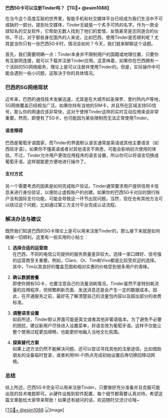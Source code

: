 **巴西5G卡可以注册Tinder吗？【TG💪+ @esim1088】**

在当今这个高度互联的世界里，智能手机和社交媒体平台已经成为我们生活中不可或缺的一部分。提到社交媒体，Tinder无疑是一个炙手可热的名字。作为一款全球知名的交友软件，它帮助无数人找到了他们的爱情、友情甚至是志同道合的伙伴。不过，对于那些身在国外的人来说，比如巴西，使用Tinder是否顺利呢？尤其是当你只有一张巴西5G卡时，情况会如何？今天，我们就来聊聊这个话题。

首先，我们需要明确一点：Tinder本身并不限制用户的国籍或地理位置，只要你有互联网连接，就可以下载并注册Tinder应用。这意味着，如果你在巴西拥有一个活跃的5G网络服务，理论上是可以注册并使用Tinder的。但是，实际操作中可能会遇到一些小问题，这取决于你的具体情况。

### **巴西的5G网络现状**

近年来，巴西的通信技术发展迅速，尤其是在大城市如圣保罗、里约热内卢等地，5G网络覆盖已经相当广泛。如果你持有当地的SIM卡，并且所在区域支持5G信号，那么你的网速应该非常快，这对于使用Tinder这样的实时互动应用来说非常重要。然而，即便有了5G卡，也可能因为某些限制而无法正常使用Tinder。

#### **语言障碍**
巴西是葡萄牙语国家，而Tinder的界面默认语言通常是英语或其他主要语言（如西班牙语）。如果你不懂英语或者对其他语言不熟悉，可能会影响初次使用的体验。不过，Tinder允许用户更改应用程序的语言设置，所以你可以将语言切换成葡萄牙语，这样就能更方便地进行操作了。

#### **支付方式**
另一个需要考虑的因素是如何完成账户验证。Tinder通常要求用户提供信用卡信息来进行身份验证，以便防止虚假账户的创建。如果你的巴西5G卡对应的银行账户没有国际支付功能，可能会导致这一环节出现问题。当然，现在也有其他方法可以绕过这个问题，比如通过第三方支付平台完成认证流程。

### **解决办法与建议**

既然我们知道巴西的5G卡理论上是可以用来注册Tinder的，那么接下来就是如何确保一切顺利。这里有一些实用的小贴士：

1. **选择合适的运营商**  
   在巴西，不同的电信公司提供的服务质量差异较大。选择一家口碑好、信号强的运营商至关重要。例如，Claro、Oi、Tim和Vivo都是比较受欢迎的选择。其中，Tim以其良好的覆盖范围和相对实惠的价格受到很多用户的青睐。

2. **确认数据套餐**  
   即使你拥有5G卡，也要注意自己的流量消耗情况。Tinder虽然不是特别耗流量的应用程序，但频繁刷新页面、发送消息还是会产生一定的数据成本。因此，在开通服务之前，最好先了解清楚自己的流量包内容以及超出部分的收费标准。

3. **调整语言设置**  
   如前所述，Tinder默认界面可能是英文或者其他非葡语版本。为了避免不必要的困扰，建议新用户尽快进入设置菜单，将语言改为葡萄牙语。这样不仅能让整个使用过程更加顺畅，也能更好地融入当地文化氛围。

4. **探索替代方案**  
   如果上述方法仍然不能解决问题，还可以尝试寻找其他的注册途径。比如借助朋友的设备临时登录，或者利用Wi-Fi热点完成初始设置后再切换回移动网络。

### **总结**

综上所述，巴西5G卡完全可以用来注册Tinder，只要做好充分准备并且克服可能出现的技术难题即可。从硬件设施到软件配置，每个细节都需要认真对待。希望这篇文章能给大家带来帮助！如果还有疑问的话，欢迎随时交流讨论哦~

[[TG💪+ @esim1088](https://t.me/s/esim1088) ![Image](https://i.postimg.cc/4NQfJmqS/Snipaste-2025-05-13-00-14-12.png)]